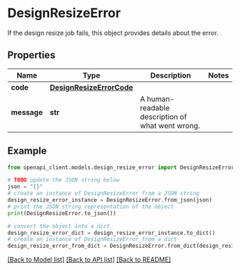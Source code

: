 # DesignResizeError

If the design resize job fails, this object provides details about the error.

## Properties

Name | Type | Description | Notes
------------ | ------------- | ------------- | -------------
**code** | [**DesignResizeErrorCode**](DesignResizeErrorCode.md) |  | 
**message** | **str** | A human-readable description of what went wrong. | 

## Example

```python
from openapi_client.models.design_resize_error import DesignResizeError

# TODO update the JSON string below
json = "{}"
# create an instance of DesignResizeError from a JSON string
design_resize_error_instance = DesignResizeError.from_json(json)
# print the JSON string representation of the object
print(DesignResizeError.to_json())

# convert the object into a dict
design_resize_error_dict = design_resize_error_instance.to_dict()
# create an instance of DesignResizeError from a dict
design_resize_error_from_dict = DesignResizeError.from_dict(design_resize_error_dict)
```
[[Back to Model list]](../README.md#documentation-for-models) [[Back to API list]](../README.md#documentation-for-api-endpoints) [[Back to README]](../README.md)


